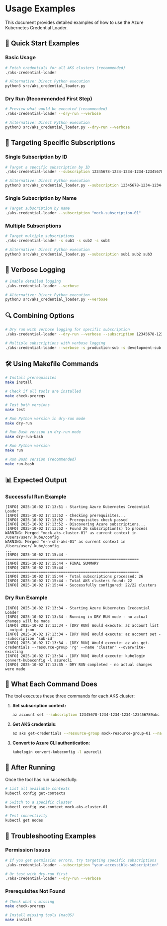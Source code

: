 # Usage Examples

This document provides detailed examples of how to use the Azure Kubernetes Credential Loader.

## 🚀 Quick Start Examples

### Basic Usage

```bash
# Fetch credentials for all AKS clusters (recommended)
./aks-credential-loader

# Alternative: Direct Python execution
python3 src/aks_credential_loader.py
```

### Dry Run (Recommended First Step)

```bash
# Preview what would be executed (recommended)
./aks-credential-loader --dry-run --verbose

# Alternative: Direct Python execution
python3 src/aks_credential_loader.py --dry-run --verbose
```

## 🎯 Targeting Specific Subscriptions

### Single Subscription by ID

```bash
# Target a specific subscription by ID
./aks-credential-loader --subscription 12345678-1234-1234-1234-123456789abc

# Alternative: Direct Python execution
python3 src/aks_credential_loader.py --subscription 12345678-1234-1234-1234-123456789abc
```

### Single Subscription by Name

```bash
# Target subscription by name
./aks-credential-loader --subscription "mock-subscription-01"
```

### Multiple Subscriptions

```bash
# Target multiple subscriptions
./aks-credential-loader -s sub1 -s sub2 -s sub3

# Alternative: Direct Python execution
python3 src/aks_credential_loader.py --subscription sub1 sub2 sub3
```

## 📝 Verbose Logging

```bash
# Enable detailed logging
./aks-credential-loader --verbose

# Alternative: Direct Python execution
python3 src/aks_credential_loader.py --verbose
```

## 🔍 Combining Options

```bash
# Dry run with verbose logging for specific subscription
./aks-credential-loader --dry-run --verbose --subscription 12345678-1234-1234-1234-123456789abc

# Multiple subscriptions with verbose logging
./aks-credential-loader --verbose -s production-sub -s development-sub
```

## 🛠️ Using Makefile Commands

```bash
# Install prerequisites
make install

# Check if all tools are installed
make check-prereqs

# Test both versions
make test

# Run Python version in dry-run mode
make dry-run

# Run Bash version in dry-run mode
make dry-run-bash

# Run Python version
make run

# Run Bash version (recommended)
make run-bash
```

## 📊 Expected Output

### Successful Run Example

```
[INFO] 2025-10-02 17:13:51 - Starting Azure Kubernetes Credential Loader
[INFO] 2025-10-02 17:13:52 - Checking prerequisites...
[INFO] 2025-10-02 17:13:52 - Prerequisites check passed
[INFO] 2025-10-02 17:13:52 - Discovering Azure subscriptions...
[INFO] 2025-10-02 17:13:52 - Found 26 subscription(s) to process
WARNING: Merged "mock-aks-cluster-01" as current context in /Users/user/.kube/config
WARNING: Merged "e-n-shr-aks-01" as current context in /Users/user/.kube/config
...
[INFO] 2025-10-02 17:15:44 - ============================================================
[INFO] 2025-10-02 17:15:44 - FINAL SUMMARY
[INFO] 2025-10-02 17:15:44 - ============================================================
[INFO] 2025-10-02 17:15:44 - Total subscriptions processed: 26
[INFO] 2025-10-02 17:15:44 - Total AKS clusters found: 22
[INFO] 2025-10-02 17:15:44 - Successfully configured: 22/22 clusters
```

### Dry Run Example

```
[INFO] 2025-10-02 17:13:34 - Starting Azure Kubernetes Credential Loader
[INFO] 2025-10-02 17:13:34 - Running in DRY RUN mode - no actual changes will be made
[INFO] 2025-10-02 17:13:34 - [DRY RUN] Would execute: az account list --output json
[INFO] 2025-10-02 17:13:34 - [DRY RUN] Would execute: az account set --subscription 'sub-id'
[INFO] 2025-10-02 17:13:34 - [DRY RUN] Would execute: az aks get-credentials --resource-group 'rg' --name 'cluster' --overwrite-existing
[INFO] 2025-10-02 17:13:34 - [DRY RUN] Would execute: kubelogin convert-kubeconfig -l azurecli
[INFO] 2025-10-02 17:13:35 - DRY RUN completed - no actual changes were made
```

## 🎯 What Each Command Does

The tool executes these three commands for each AKS cluster:

1. **Set subscription context:**
   ```bash
   az account set --subscription 12345678-1234-1234-1234-123456789abc
   ```

2. **Get AKS credentials:**
   ```bash
   az aks get-credentials --resource-group mock-resource-group-01 --name mock-aks-cluster-01 --overwrite-existing
   ```

3. **Convert to Azure CLI authentication:**
   ```bash
   kubelogin convert-kubeconfig -l azurecli
   ```

## 🔧 After Running

Once the tool has run successfully:

```bash
# List all available contexts
kubectl config get-contexts

# Switch to a specific cluster
kubectl config use-context mock-aks-cluster-01

# Test connectivity
kubectl get nodes
```

## 🚨 Troubleshooting Examples

### Permission Issues

```bash
# If you get permission errors, try targeting specific subscriptions
./aks-credential-loader --subscription "your-accessible-subscription"

# Or test with dry-run first
./aks-credential-loader --dry-run --verbose
```

### Prerequisites Not Found

```bash
# Check what's missing
make check-prereqs

# Install missing tools (macOS)
make install
```
